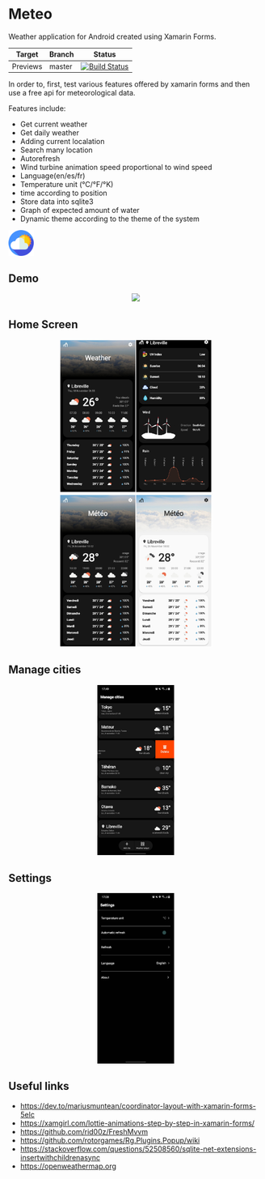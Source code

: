 # Meteo
Weather application for Android created using Xamarin Forms.

| Target | Branch | Status |
| ------ | ------ | ------ |
| Previews | master | [![Build Status](https://dev.azure.com/Aizendong/XamWeather-Android/_apis/build/status/AizenDong.WeatherXam?branchName=master)](https://dev.azure.com/Aizendong/XamWeather-Android/_build/latest?definitionId=7&branchName=master)

In order to, first, test various features offered by xamarin forms and then use a free api for meteorological data.

Features include:
* Get current weather
* Get daily weather
* Adding current localation
* Search many location
* Autorefresh
* Wind turbine animation speed proportional to wind speed
* Language(en/es/fr)
* Temperature unit (°C/°F/°K)
* time according to position
* Store data into sqlite3
* Graph of expected amount of water
* Dynamic theme according to the theme of the system


<img src="/MeteoXamarinForms/MeteoXamarinForms.Android/Resources/mipmap-xxxhdpi/cloudy.png" width="10%" />

## Demo
<p align="center">
<img src="/Images/Weather.gif" width="30%" /> 
</p>

## Home Screen
<p align="center">
  <img src="/Images/main.jpg" width="60%" />
  <img src="/Images/DynamicTheme.jpg" width="60%" />
</p>

## Manage cities

<p align="center">
    <img src="/Images/managecity.jpg" width="30%"/>
</p>

## Settings

<p align="center">
    <img src="/Images/setting.jpg" width="30%"/>
</p>

## Useful links
* https://dev.to/mariusmuntean/coordinator-layout-with-xamarin-forms-5elc
* https://xamgirl.com/lottie-animations-step-by-step-in-xamarin-forms/
* https://github.com/rid00z/FreshMvvm
* https://github.com/rotorgames/Rg.Plugins.Popup/wiki
* https://stackoverflow.com/questions/52508560/sqlite-net-extensions-insertwithchildrenasync
* https://openweathermap.org
